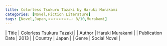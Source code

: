 ```yaml
---
title: Colorless Tsukuru Tazaki by Haruki Murakami
categories: [Novel,Fiction Literature]
tags: [Novel,Japan,⭐⭐⭐⭐⭐⭐⭐⭐☆☆ 8/10,Murakami]
---     
```

| Title | Colorless Tsukuru Tazaki  |
| Author |  Haruki Murakami  |
| Publication Date | 2013   |
| Country | Japan |
| Genre | Social Novel  |
        